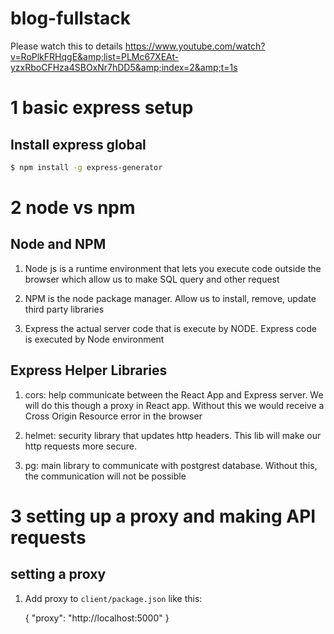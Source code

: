 # blog-fullstack
Please watch this to details
https://www.youtube.com/watch?v=RoPlkFRHqgE&amp;list=PLMc67XEAt-yzxRboCFHza4SBOxNr7hDD5&amp;index=2&amp;t=1s

# 1 basic express setup
## Install express global
```sh
$ npm install -g express-generator
```
# 2 node vs npm
## Node and NPM
1. Node js
is a runtime environment that lets you execute code outside the browser which allow us to make SQL query and other request

2. NPM
is the node package manager. Allow us to install, remove, update third party libraries

3. Express
the actual server code that is execute by NODE. Express code is executed by Node environment

## Express Helper Libraries
1. cors: help communicate between the React App and Express server. We will do this though a proxy in React app. Without this we would receive a Cross Origin Resource error in the browser

2. helmet: security library that updates http headers. This lib will make our http requests more secure.

3. pg: main library to communicate with postgrest database. Without this, the communication will not be possible

# 3 setting up a proxy and making API requests
## setting a proxy
1. Add proxy to `client/package.json` like this:

    {
      "proxy": "http://localhost:5000"
    }
